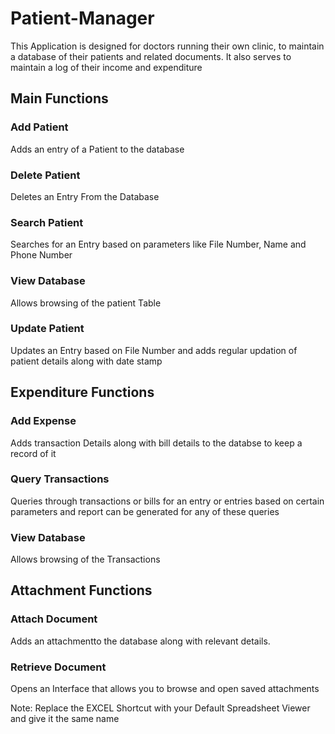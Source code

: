 # Patient-Manager #
This Application is designed for doctors running their own clinic, to maintain a database of their patients and related documents. It also serves to maintain a log of their income and expenditure

## Main Functions ##
### Add Patient ### 
Adds an entry of a Patient to the database

### Delete Patient ###
Deletes an Entry From the Database

### Search Patient ###
Searches for an Entry based on parameters like File Number, Name and Phone Number

### View Database ###
Allows browsing of the patient Table

### Update Patient ###
Updates an Entry based on File Number and adds regular updation of patient details along with date stamp


## Expenditure Functions ##

### Add Expense ###
Adds transaction Details along with bill details to the databse to keep a record of it

### Query Transactions ###
Queries through transactions or bills for an entry or entries based on certain parameters and report can be generated for any of these queries

### View Database ###
Allows browsing of the Transactions


## Attachment Functions ##

### Attach Document ###
Adds an attachmentto the database along with relevant details.

### Retrieve Document ###
Opens an Interface that allows you to browse and open saved attachments



Note: Replace the EXCEL Shortcut with your Default Spreadsheet Viewer and give it the same name
